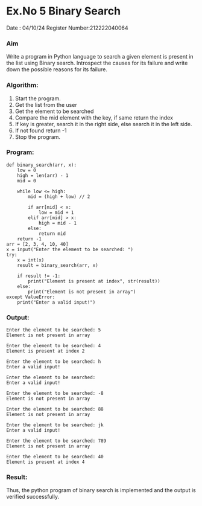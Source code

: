 # Ex.No 5 Binary Search
Date : 04/10/24
Register Number:212222040064

### Aim
Write a program in Python language to search a given element is present in the list using Binary search. Introspect the causes for its failure and write down the possible reasons for its failure.

### Algorithm:


1. Start the program. 
2. Get the list from the user 
3. Get the element to be searched 
4. Compare the mid element with the key, if same return the index 
5. If key is greater, search it in the right side, else search it in the left side. 
6. If not found return -1 
7. Stop the program.

### Program:
```
def binary_search(arr, x): 
    low = 0
    high = len(arr) - 1
    mid = 0
    
    while low <= high: 
        mid = (high + low) // 2
 
        if arr[mid] < x: 
            low = mid + 1
        elif arr[mid] > x: 
            high = mid - 1
        else: 
            return mid  
    return -1  
arr = [2, 3, 4, 10, 40]
x = input("Enter the element to be searched: ")
try: 
    x = int(x)  
    result = binary_search(arr, x)
    
    if result != -1: 
        print("Element is present at index", str(result))
    else: 
        print("Element is not present in array")
except ValueError: 
    print("Enter a valid input!")
```



### Output:

```
Enter the element to be searched: 5
Element is not present in array

Enter the element to be searched: 4
Element is present at index 2

Enter the element to be searched: h
Enter a valid input!

Enter the element to be searched:  
Enter a valid input!

Enter the element to be searched: -8
Element is not present in array

Enter the element to be searched: 88
Element is not present in array

Enter the element to be searched: jk
Enter a valid input!

Enter the element to be searched: 789
Element is not present in array

Enter the element to be searched: 40
Element is present at index 4
```

### Result:
Thus, the python program of binary search is implemented and the output is verified 
successfully.




